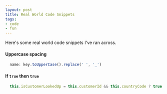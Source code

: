```yaml
---
layout: post
title: Real World Code Snippets
tags:
- code
- fun
---
```


Here's some real world code snippets I've ran across.


#### Uppercase spacing
```javascript
  name: key.toUpperCase().replace(' ', '_')
```

#### If `true` then `true`
```javascript
  this.isCustomerLookedUp = this.customerId && this.countryCode ? true : false;
```
